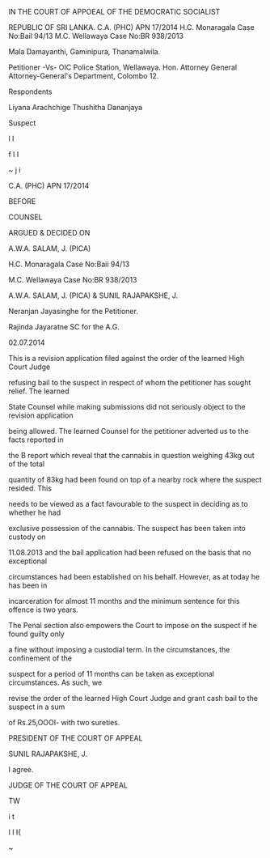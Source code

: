 IN THE COURT OF APPOEAL OF THE DEMOCRATIC SOCIALIST

REPUBLIC OF SRI LANKA. C.A. (PHC) APN 17/2014 H.C. Monaragala Case No:Bail 94/13 M.C. Wellawaya Case No:BR 938/2013

Mala Damayanthi, Gaminipura, Thanamalwila.

Petitioner -Vs- OIC Police Station, Wellawaya. Hon. Attorney General Attorney-General's Department, Colombo 12.

Respondents

Liyana Arachchige Thushitha Dananjaya

Suspect

l I

f l I

~ j i

C.A. (PHC) APN 17/2014

BEFORE

COUNSEL

ARGUED & DECIDED ON

A.W.A. SALAM, J. (PICA)

H.C. Monaragala Case No:Baii 94/13

M.C. Wellawaya Case No:BR 938/2013

A.W.A. SALAM, J. (PICA) & SUNIL RAJAPAKSHE, J.

Neranjan Jayasinghe for the Petitioner.

Rajinda Jayaratne SC for the A.G.

02.07.2014

This is a revision application filed against the order of the learned High Court Judge

refusing bail to the suspect in respect of whom the petitioner has sought relief. The learned

State Counsel while making submissions did not seriously object to the revision application

being allowed. The learned Counsel for the petitioner adverted us to the facts reported in

the B report which reveal that the cannabis in question weighing 43kg out of the total

quantity of 83kg had been found on top of a nearby rock where the suspect resided. This

needs to be viewed as a fact favourable to the suspect in deciding as to whether he had

exclusive possession of the cannabis. The suspect has been taken into custody on

11.08.2013 and the bail application had been refused on the basis that no exceptional

circumstances had been established on his behalf. However, as at today he has been in

incarceration for almost 11 months and the minimum sentence for this offence is two years.

The Penal section also empowers the Court to impose on the suspect if he found guilty only

a fine without imposing a custodial term. In the circumstances, the confinement of the

suspect for a period of 11 months can be taken as exceptional circumstances. As such, we

revise the order of the learned High Court Judge and grant cash bail to the suspect in a sum

of Rs.25,OOOI- with two sureties.

PRESIDENT OF THE COURT OF APPEAL

SUNIL RAJAPAKSHE, J.

I agree.

JUDGE OF THE COURT OF APPEAL

TW

i t

I l I{

~
